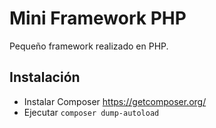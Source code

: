 # Mini Framework PHP
Pequeño framework realizado en PHP.

## Instalación

* Instalar Composer https://getcomposer.org/
* Ejecutar `composer dump-autoload`
